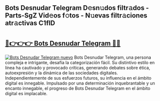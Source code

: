 ## Bots Desnudar Telegram D𝚎sn𝚞dos filtr𝚊dos - Parts-SgZ Vid𝚎os f𝚘tos - N𝚞evas filtr𝚊ciones atr𝚊ctivas C1flD

# <h2><a href="http://mb9i8kj.tromn.icu/?c=Bots+Desnudar+Telegram">🔗👉👉👉 Bots Desnudar Telegram 🔗🔗</a></h2>

[![Bots Desnudar Telegram nuevo](https://i.imgur.com/pEAQMta.gif)](http://mb9i8kj.tromn.icu/?c=Bots+Desnudar+Telegram)
Bots Desnudar Telegram, una persona compleja e intrigante, desafía la categorización fácil. Su distintivo estilo en línea ha cautivado y provocado críticas, generando debates sobre ética, autoexpresión y la dinámica de las sociedades digitales. Independientemente de sus esfuerzos futuros, su influencia en el ámbito digital es innegable. Impulsado por una determinación inquebrantable y un encanto innegable, el progreso de Bots Desnudar Telegram en el ámbito digital es implacable.
